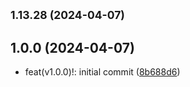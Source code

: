 ## <small>1.13.28 (2024-04-07)</small>

## 1.0.0 (2024-04-07)

- feat(v1.0.0)!: initial commit ([8b688d6](https://github.com/METR1CKA/reportsoft-helpdesk/commit/8b688d6))

